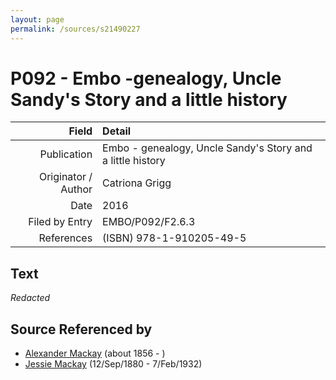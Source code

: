 ```yaml
---
layout: page
permalink: /sources/s21490227
---
```


# P092 - Embo -genealogy, Uncle Sandy's Story and a little history

Field | Detail
---:|:---
Publication | Embo - genealogy, Uncle Sandy's Story and a little history
Originator / Author | Catriona Grigg
Date | 2016
Filed by Entry | EMBO/P092/F2.6.3
References | (ISBN) 978-1-910205-49-5

## Text

_Redacted_

## Source Referenced by

* [Alexander Mackay](../people/@24272756@-alexander-mackay-b1856-d.md) (about 1856 - )
* [Jessie Mackay](../people/@32677248@-jessie-mackay-b1880-9-12-d1932-2-7.md) (12/Sep/1880 - 7/Feb/1932)
